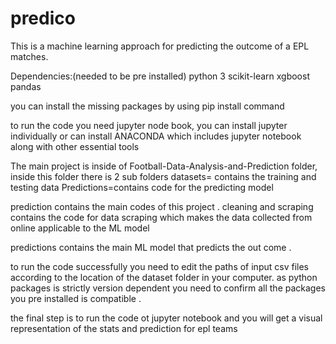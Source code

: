 # predico
This is a machine learning approach for predicting the outcome of a EPL matches.

Dependencies:(needed to be pre installed)
python 3
scikit-learn
xgboost
pandas

you can install the missing packages by using pip install command

to run the code you need jupyter node book, you can install jupyter individually or can install ANACONDA which includes jupyter notebook along with other essential tools

The main project is inside of Football-Data-Analysis-and-Prediction folder, inside this folder there is 2 sub folders 
       datasets= contains the training and testing data
       Predictions=contains code for the predicting model
       
prediction contains the main codes of this project . 
cleaning and scraping contains the code for data scraping which makes the data collected from online applicable to the ML model 

predictions contains the main ML model that predicts the out come .

to run the code successfully you need to edit the paths of input csv files according to the location of the dataset folder in your computer. as python packages is strictly version dependent you need to confirm all the packages you pre installed is compatible 
.

the final step is to run the code ot jupyter notebook and you will get a visual representation of the stats and prediction for epl teams

     
     
